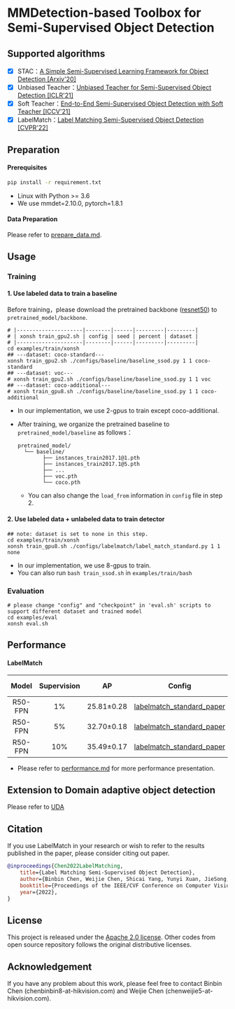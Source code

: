 # MMDetection-based Toolbox for Semi-Supervised Object Detection

## Supported algorithms

- [x] STAC：[A Simple Semi-Supervised Learning Framework for Object Detection [Arxiv'20]](https://arxiv.org/abs/2005.04757v2)
- [x] Unbiased Teacher：[Unbiased Teacher for Semi-Supervised Object Detection [ICLR'21]](https://arxiv.org/abs/2102.09480)
- [x] Soft Teacher：[End-to-End Semi-Supervised Object Detection with Soft Teacher [ICCV'21]](https://arxiv.org/abs/2106.09018)
- [x] LabelMatch：[Label Matching Semi-Supervised Object Detection [CVPR'22]](https://arxiv.org/pdf/2206.06608.pdf)

## Preparation

#### Prerequisites

```bash
pip install -r requirement.txt
```

- Linux with Python >= 3.6
- We use mmdet=2.10.0, pytorch=1.8.1

#### Data Preparation

Please refer to [prepare_data.md](./docs/prepare_data.md).

## Usage

### Training

#### 1. Use labeled data to train a baseline

Before training，please download the pretrained backbone ([resnet50](https://download.pytorch.org/models/resnet50-19c8e357.pth)) to `pretrained_model/backbone`.

```shell
# |---------------------|--------|------|---------|---------|
# | xonsh train_gpu2.sh | config | seed | percent | dataset |
# |---------------------|--------|------|---------|---------|
cd examples/train/xonsh
## ---dataset: coco-standard---
xonsh train_gpu2.sh ./configs/baseline/baseline_ssod.py 1 1 coco-standard
## ---dataset: voc---
# xonsh train_gpu2.sh ./configs/baseline/baseline_ssod.py 1 1 voc
## ---dataset: coco-additional---
# xonsh train_gpu8.sh ./configs/baseline/baseline_ssod.py 1 1 coco-additional
```

- In our implementation, we use 2-gpus to train except coco-additional.

- After training, we organize the pretrained baseline to `pretrained_model/baseline` as follows：

  ```shell
  pretrained_model/
  	└── baseline/
          ├── instances_train2017.1@1.pth
          ├── instances_train2017.1@5.pth
          ├── ...
          ├── voc.pth
          └── coco.pth
  ```

  - You can also change the `load_from` information in `config` file in step 2.

#### 2. Use labeled data + unlabeled data to train detector

```shell
## note: dataset is set to none in this step.
cd examples/train/xonsh
xonsh train_gpu8.sh ./configs/labelmatch/label_match_standard.py 1 1 none
```

- In our implementation, we use 8-gpus to train.
- You can also run `bash train_ssod.sh` in `examples/train/bash`

### Evaluation

```shell
# please change "config" and "checkpoint" in 'eval.sh' scripts to support different dataset and trained model
cd examples/eval
xonsh eval.sh
```

## Performance

#### LabelMatch

| Model   | Supervision | AP   | Config | Model Weights |
| :-------: | :-----------: | :--: | :-----------: | ------------- |
| R50-FPN | 1%          | 25.81$\pm$0.28 | [labelmatch_standard_paper](./configs/labelmatch/labelmatch_standard_paper.py) | [To-Be-Released]() |
| R50-FPN | 5% | 32.70$\pm$0.18 | [labelmatch_standard_paper](./configs/labelmatch/labelmatch_standard_paper.py) | [To-Be-Released]() |
| R50-FPN | 10% | 35.49$\pm$0.17 | [labelmatch_standard_paper](./configs/labelmatch/labelmatch_standard_paper.py) | [To-Be-Released]() |

- Please refer to [performance.md](./docs/performance.md) for more performance presentation.

## Extension to Domain adaptive object detection

Please refer to [UDA](./docs/domain_adaption.md)

## Citation

If you use LabelMatch in your research or wish to refer to the results published in the paper, please consider citing out paper.

```BibTeX
@inproceedings{Chen2022LabelMatching,
    title={Label Matching Semi-Supervised Object Detection},
    author={Binbin Chen, Weijie Chen, Shicai Yang, Yunyi Xuan, JieSong, Di Xie, Shiliang Pu, Mingli Song, Yueting Zhuang.},
    booktitle={Proceedings of the IEEE/CVF Conference on Computer Vision and Pattern Recognition},
    year={2022},
}
```

## License

This project is released under the [Apache 2.0 license](./LICENSE). Other codes from open source repository follows the original distributive licenses.

## Acknowledgement

If you have any problem about this work, please feel free to contact Binbin Chen (chenbinbin8-at-hikvision.com) and Weijie Chen (chenweijie5-at-hikvision.com).

